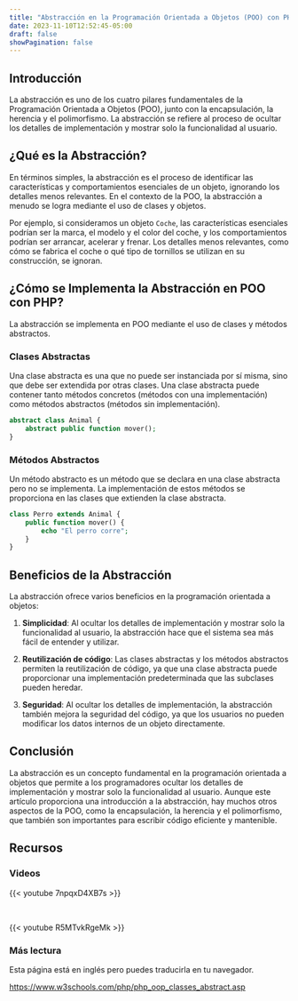 ```yaml
---
title: "Abstracción en la Programación Orientada a Objetos (POO) con PHP"
date: 2023-11-10T12:52:45-05:00
draft: false
showPagination: false
---
```


## Introducción

La abstracción es uno de los cuatro pilares fundamentales de la Programación Orientada a Objetos (POO), junto con la encapsulación, la herencia y el polimorfismo. La abstracción se refiere al proceso de ocultar los detalles de implementación y mostrar solo la funcionalidad al usuario.

## ¿Qué es la Abstracción?

En términos simples, la abstracción es el proceso de identificar las características y comportamientos esenciales de un objeto, ignorando los detalles menos relevantes. En el contexto de la POO, la abstracción a menudo se logra mediante el uso de clases y objetos.

Por ejemplo, si consideramos un objeto `Coche`, las características esenciales podrían ser la marca, el modelo y el color del coche, y los comportamientos podrían ser arrancar, acelerar y frenar. Los detalles menos relevantes, como cómo se fabrica el coche o qué tipo de tornillos se utilizan en su construcción, se ignoran.

## ¿Cómo se Implementa la Abstracción en POO con PHP?

La abstracción se implementa en POO mediante el uso de clases y métodos abstractos.

### Clases Abstractas

Una clase abstracta es una que no puede ser instanciada por sí misma, sino que debe ser extendida por otras clases. Una clase abstracta puede contener tanto métodos concretos (métodos con una implementación) como métodos abstractos (métodos sin implementación).

```php
abstract class Animal {
    abstract public function mover();
}
```

### Métodos Abstractos

Un método abstracto es un método que se declara en una clase abstracta pero no se implementa. La implementación de estos métodos se proporciona en las clases que extienden la clase abstracta.

```php
class Perro extends Animal {
    public function mover() {
        echo "El perro corre";
    }
}
```

## Beneficios de la Abstracción

La abstracción ofrece varios beneficios en la programación orientada a objetos:

1. **Simplicidad**: Al ocultar los detalles de implementación y mostrar solo la funcionalidad al usuario, la abstracción hace que el sistema sea más fácil de entender y utilizar.

2. **Reutilización de código**: Las clases abstractas y los métodos abstractos permiten la reutilización de código, ya que una clase abstracta puede proporcionar una implementación predeterminada que las subclases pueden heredar.

3. **Seguridad**: Al ocultar los detalles de implementación, la abstracción también mejora la seguridad del código, ya que los usuarios no pueden modificar los datos internos de un objeto directamente.

## Conclusión

La abstracción es un concepto fundamental en la programación orientada a objetos que permite a los programadores ocultar los detalles de implementación y mostrar solo la funcionalidad al usuario. Aunque este artículo proporciona una introducción a la abstracción, hay muchos otros aspectos de la POO, como la encapsulación, la herencia y el polimorfismo, que también son importantes para escribir código eficiente y mantenible.

## Recursos

### Videos

{{< youtube 7npqxD4XB7s >}}

<br>

{{< youtube R5MTvkRgeMk >}}

### Más lectura

Esta página está en inglés pero puedes traducirla en tu navegador.

https://www.w3schools.com/php/php_oop_classes_abstract.asp
